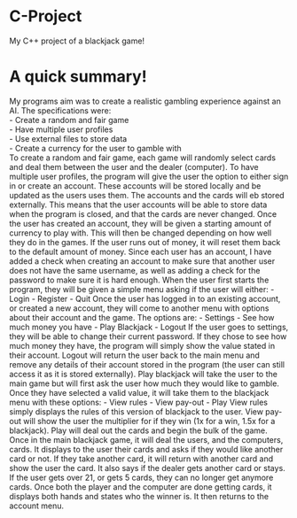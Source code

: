 # C-Project
My C++ project of a blackjack game! 

<h1>A quick summary!</h1>
My programs aim was to create a realistic gambling experience against an AI. The specifications were: <br>
-	Create a random and fair game<br>
-	Have multiple user profiles<br>
-	Use external files to store data<br>
-	Create a currency for the user to gamble with<br>
To create a random and fair game, each game will randomly select cards and deal them between the user and the dealer (computer). To have multiple user profiles, the program will give the user the option to either sign in or create an account. These accounts will be stored locally and be updated as the users uses them. The accounts and the cards will eb stored externally. This means that the user accounts will be able to store data when the program is closed, and that the cards are never changed. Once the user has created an account, they will be given a starting amount of currency to play with. This will then be changed depending on how well they do in the games. If the user runs out of money, it will reset them back to the default amount of money. Since each user has an account, I have added a check when creating an account to make sure that another user does not have the same username, as well as adding a check for the password to make sure it is hard enough.
When the user first starts the program, they will be given a simple menu asking if the user will either: 
-	Login
-	Register
-	Quit 
Once the user has logged in to an existing account, or created a new account, they will come to another menu with options about their account and the game. The options are:
-	Settings
-	See how much money you have
-	Play Blackjack
-	Logout
If the user goes to settings, they will be able to change their current password. If they chose to see how much money they have, the program will simply show the value stated in their account. Logout will return the user back to the main menu and remove any details of their account stored in the program (the user can still access it as it is stored externally). Play blackjack will take the user to the main game but will first ask the user how much they would like to gamble. Once they have selected a valid value, it will take them to the blackjack menu with these options:
-	View rules
-	View pay-out
-	Play
View rules simply displays the rules of this version of blackjack to the user. View pay-out will show the user the multiplier for if they win (1x for a win, 1.5x for a blackjack). Play will deal out the cards and begin the bulk of the game. 
Once in the main blackjack game, it will deal the users, and the computers, cards. It displays to the user their cards and asks if they would like another card or not. If they take another card, it will return with another card and show the user the card. It also says if the dealer gets another card or stays. If the user gets over 21, or gets 5 cards, they can no longer get anymore cards. Once both the player and the computer are done getting cards, it displays both hands and states who the winner is. It then returns to the account menu.
